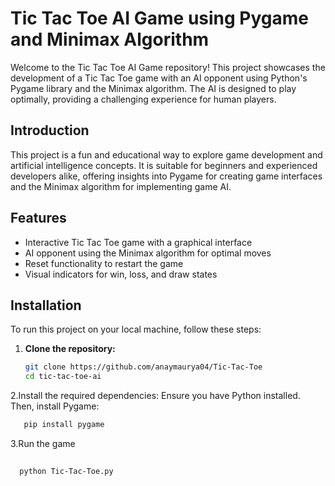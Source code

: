 # Tic Tac Toe AI Game using Pygame and Minimax Algorithm

Welcome to the Tic Tac Toe AI Game repository! This project showcases the development of a Tic Tac Toe game with an AI opponent using Python's Pygame library and the Minimax algorithm. The AI is designed to play optimally, providing a challenging experience for human players.

## Introduction

This project is a fun and educational way to explore game development and artificial intelligence concepts. It is suitable for beginners and experienced developers alike, offering insights into Pygame for creating game interfaces and the Minimax algorithm for implementing game AI.

## Features

- Interactive Tic Tac Toe game with a graphical interface
- AI opponent using the Minimax algorithm for optimal moves
- Reset functionality to restart the game
- Visual indicators for win, loss, and draw states

## Installation

To run this project on your local machine, follow these steps:

1. **Clone the repository:**

   ```bash
   git clone https://github.com/anaymaurya04/Tic-Tac-Toe
   cd tic-tac-toe-ai
   
2.Install the required dependencies:
Ensure you have Python installed. Then, install Pygame:

```bash
   pip install pygame
```

3.Run the game

 ```bash
   
   python Tic-Tac-Toe.py
